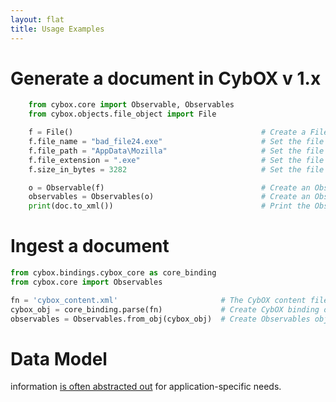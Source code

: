 ```yaml
---
layout: flat
title: Usage Examples
---
```


# Generate a document in CybOX v 1.x

```python
    from cybox.core import Observable, Observables      
    from cybox.objects.file_object import File

    f = File()                                          # Create a File Object
    f.file_name = "bad_file24.exe"                      # Set the file name
    f.file_path = "AppData\Mozilla"                     # Set the file path
    f.file_extension = ".exe"                           # Set the file extension
    f.size_in_bytes = 3282                              # Set the file size

    o = Observable(f)                                   # Create an Observable container for the File Object
    observables = Observables(o)                        # Create an Observables container for the Observable
    print(doc.to_xml())                                 # Print the Observables 
```

# Ingest a document

```python
from cybox.bindings.cybox_core as core_binding
from cybox.core import Observables

fn = 'cybox_content.xml'                       # The CybOX content filename
cybox_obj = core_binding.parse(fn)             # Create CybOX binding object
observables = Observables.from_obj(cybox_obj)  # Create Observables object from binding object
```

# Data Model
information [is often abstracted out](https://github.com/CybOXProject/python-cybox/tree/master/cybox/objects) for application-specific needs.
